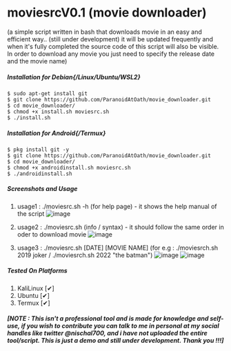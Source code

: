 # moviesrcV0.1 (movie downloader)
(a simple script written in bash that downloads movie in an easy and efficient way.. (still under development) it will be updated frequently and when it's fully completed the source code of this script will also be visible. In order to download any movie you just need to specify the release date and the movie name)

##### Installation for Debian{/Linux/Ubuntu/WSL2}
	$ sudo apt-get install git
	$ git clone https://github.com/ParanoidAtOath/movie_downloader.git
	$ cd movie_downloader/
	$ chmod +x install.sh moviesrc.sh
	$ ./install.sh

##### Installation for Android{/Termux}
	$ pkg install git -y
	$ git clone https://github.com/ParanoidAtOath/movie_downloader.git
	$ cd movie_downloader/
	$ chmod +x androidinstall.sh moviesrc.sh
	$ ./androidinstall.sh

##### Screenshots and Usage
1. usage1 : ./moviesrc.sh -h (for help page) - it shows the help manual of the script
![image](https://user-images.githubusercontent.com/92677594/190867673-67672b90-b68b-4782-8d78-1320ef759837.png)

2. usage2 : ./moviesrc.sh (info / syntax) - it should follow the same order in oder to download movie
![image](https://user-images.githubusercontent.com/92677594/190867774-53580add-a759-4910-8314-353d066afb25.png)

3. usage3 : ./moviesrc.sh [DATE] [MOVIE NAME] (for e.g : ./moviesrch.sh 2019 joker / ./moviesrch.sh 2022 "the batman")
![image](https://user-images.githubusercontent.com/92677594/190867905-1aee4b84-3ed8-49c2-8a27-fe01077c8ffa.png)
![image](https://user-images.githubusercontent.com/92677594/190867958-efd3d88e-086e-4864-afe4-a1e7cbb4b183.png)

##### Tested On Platforms
1. KaliLinux  [✔]
2. Ubuntu     [✔]
3. Termux     [✔]

##### [NOTE : This isn't a professional tool and is made for knowledge and self-use, if you wish to contribute you can talk to me in personal at my social handles like twitter @nischal700, and i have not uploaded the entire tool/script. This is just a demo and still under development. Thank you !!!]
